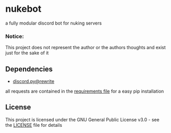 # nukebot
a fully modular discord bot for nuking servers

### Notice:

This project does not represent the author or the authors thoughts and exist just for the sake of it

## Dependencies

- [discord.py@rewrite](https://github.com/Rapptz/discord.py/tree/rewrite)

all requests are contained in the [requirements file](requirements.txt) for a easy pip installation

## License

This project is licensed under the GNU General Public License v3.0 - see the [LICENSE](LICENSE) file for details
